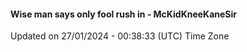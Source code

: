 #### Wise man says only fool rush in - McKidKneeKaneSir
Updated on 27/01/2024 - 00:38:33 (UTC) Time Zone

